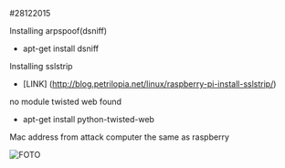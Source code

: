 #28122015

Installing arpspoof(dsniff)
* apt-get install dsniff

Installing sslstrip
* [LINK] (http://blog.petrilopia.net/linux/raspberry-pi-install-sslstrip/)

no module twisted web found
* apt-get install python-twisted-web

Mac address from attack computer the same as raspberry 

![FOTO](http://i.imgur.com/x5ZWnHw.png)
